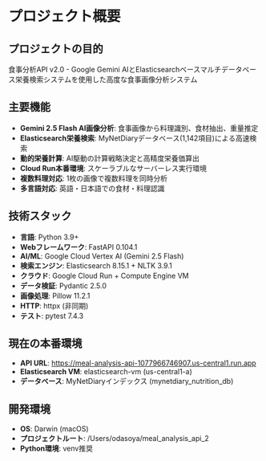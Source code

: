 # プロジェクト概要

## プロジェクトの目的
食事分析API v2.0 - Google Gemini AIとElasticsearchベースマルチデータベース栄養検索システムを使用した高度な食事画像分析システム

## 主要機能
- **Gemini 2.5 Flash AI画像分析**: 食事画像から料理識別、食材抽出、重量推定
- **Elasticsearch栄養検索**: MyNetDiaryデータベース(1,142項目)による高速検索
- **動的栄養計算**: AI駆動の計算戦略決定と高精度栄養価算出
- **Cloud Run本番環境**: スケーラブルなサーバーレス実行環境
- **複数料理対応**: 1枚の画像で複数料理を同時分析
- **多言語対応**: 英語・日本語での食材・料理認識

## 技術スタック
- **言語**: Python 3.9+
- **Webフレームワーク**: FastAPI 0.104.1
- **AI/ML**: Google Cloud Vertex AI (Gemini 2.5 Flash)
- **検索エンジン**: Elasticsearch 8.15.1 + NLTK 3.9.1
- **クラウド**: Google Cloud Run + Compute Engine VM
- **データ検証**: Pydantic 2.5.0
- **画像処理**: Pillow 11.2.1
- **HTTP**: httpx (非同期)
- **テスト**: pytest 7.4.3

## 現在の本番環境
- **API URL**: https://meal-analysis-api-1077966746907.us-central1.run.app
- **Elasticsearch VM**: elasticsearch-vm (us-central1-a)
- **データベース**: MyNetDiaryインデックス (mynetdiary_nutrition_db)

## 開発環境
- **OS**: Darwin (macOS)
- **プロジェクトルート**: /Users/odasoya/meal_analysis_api_2
- **Python環境**: venv推奨